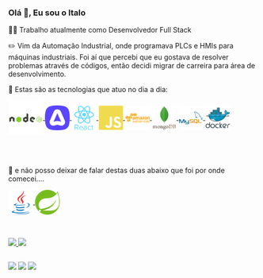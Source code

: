 ### Olá 👋, Eu sou o Italo

:technologist: Trabalho atualmente como Desenvolvedor Full Stack

:pencil2: Vim da Automação Industrial, onde programava PLCs e HMIs para máquinas industriais. Foi aí que percebi que eu gostava de resolver problemas através de códigos, então decidi migrar de carreira para área de desenvolvimento.

:rocket: Estas são as tecnologias que atuo no dia a dia:
<a href="https://github.com/fernandes-italo"> 
  <div>
    <img align="center" alt="Java-Logo" height="70" src="https://raw.githubusercontent.com/devicons/devicon/master/icons/nodejs/nodejs-original-wordmark.svg">
    <img align="center" alt="Spring-Logo" height="50" src="https://raw.githubusercontent.com/devicons/devicon/master/icons/adonisjs/adonisjs-original.svg">
    <img align="center" alt="React-Log" height="50" src="https://raw.githubusercontent.com/devicons/devicon/master/icons/react/react-original-wordmark.svg">
    <img align="center" alt="Js-Logo" height="50" src="https://raw.githubusercontent.com/devicons/devicon/master/icons/javascript/javascript-plain.svg">
    <img align="center" alt="HTML5-Logo" height="50" src="https://raw.githubusercontent.com/devicons/devicon/master/icons/amazonwebservices/amazonwebservices-plain-wordmark.svg">
    <img align="center" alt="CSS-Logo" height="50" src="https://raw.githubusercontent.com/devicons/devicon/master/icons/mongodb/mongodb-original-wordmark.svg">
    <img align="center" alt="CSS-Logo" height="50" src="https://raw.githubusercontent.com/devicons/devicon/master/icons/mysql/mysql-original-wordmark.svg">
    <img align="center" alt="CSS-Logo" height="50" src="https://raw.githubusercontent.com/devicons/devicon/master/icons/docker/docker-original-wordmark.svg">
  </div>
</a>

<br><br>

:seedling: e não posso deixar de falar destas duas abaixo que foi por onde comecei....

<a href="https://github.com/fernandes-italo"> 
<div>
  <img align="center" alt="Java-Logo" height="50" src="https://raw.githubusercontent.com/devicons/devicon/master/icons/java/java-original.svg">
  <img align="center" alt="Spring-Logo" height="50" src="https://raw.githubusercontent.com/devicons/devicon/master/icons/spring/spring-original.svg">
</div>

##
<br>
<img height="180em" src="https://github-readme-stats.vercel.app/api?username=fernandes-italo&show_icons=true&theme=dark&include_all_commits=true&count_private=true"/>
<img height="180em" src="https://github-readme-stats.vercel.app/api/top-langs/?username=fernandes-italo&layout=compact&theme=dark&langs_count=7"/>
  
##
  
<div>
 <a href="https://www.linkedin.com/in/italodfernandes/"><img src="https://img.shields.io/badge/-LinkedIn-%230077B5?style=?style=flat-square&logo=linkedin&logoColor=white"></a> 
 <a href = "mailto:italo.feernandes@gmail.com"><img src="https://img.shields.io/badge/-Gmail-%23333?style=flat-square&logo=gmail&logoColor=white"></a>
 <a href="https://discord.gg/ffbRjQm"><img src="https://img.shields.io/badge/Discord-7289DA?style=flat-square&logo=discord&logoColor=white"></a> 
</div>
